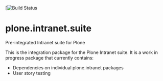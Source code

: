 [![Build Status](https://api.travis-ci.org/plone-intranet/plone.intranet.suite.png)

plone.intranet.suite
====================

Pre-integrated Intranet suite for Plone

This is the integration package for the Plone Intranet suite. It is a work in progress package that currently contains:

 * Dependencies on individual plone.intranet packages
 * User story testing
